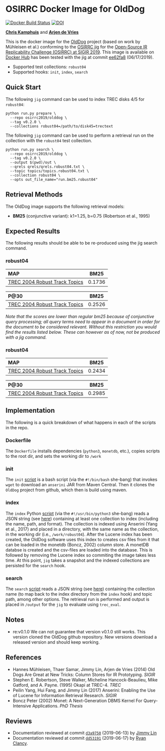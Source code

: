 # OSIRRC Docker Image for OldDog

[![Docker Build Status](https://img.shields.io/docker/cloud/build/osirrc2019/olddog.svg)](https://hub.docker.com/r/osirrc2019/olddog)
[![DOI](https://zenodo.org/badge/DOI/10.5281/zenodo.3247619.svg)](https://doi.org/10.5281/zenodo.3247619)

[**Chris Kamphuis**](https://github.com/chriskamphuis) and [**Arjen de Vries**](https://github.com/arjenpdevries)

This is the docker image for the [OldDog](https://github.com/chriskamphuis/olddog) project (based on work by M&uuml;hleisen et al.)  conforming to the [OSIRRC jig](https://github.com/osirrc/jig/) for the [Open-Source IR Replicability Challenge (OSIRRC) at SIGIR 2019](https://osirrc.github.io/osirrc2019/).
This image is available on [Docker Hub](https://hub.docker.com/r/osirrc2019/olddog
) has been tested with the jig at commit [ee62fa8](https://github.com/osirrc/jig/commit/ee62fa88a2bbfc38dfa0ac5c84c676028c73991e) (06/17/2019).

+ Supported test collections: `robust04`
+ Supported hooks: `init`, `index`, `search` 

## Quick Start

The following `jig` command can be used to index TREC disks 4/5 for `robust04`:

```
python run.py prepare \                                                         
  --repo osirrc2019/olddog \             
  --tag v0.2.0 \
  --collections robust04=/path/to/disk45=trectext
```

The following `jig` command can be used to perform a retrieval run on the collection with the `robust04` test collection.

```
python run.py search \
  --repo osirrc2019/olddog \
  --tag v0.2.0 \
  --output $(pwd)/out \
  --qrels qrels/qrels.robust04.txt \
  --topic topics/topics.robust04.txt \
  --collection robust04 \
  --opts out_file_name="run.bm25.robust04"
```

## Retrieval Methods

The OldDog image supports the following retrieval models:

+ **BM25** (conjunctive variant): k1=1.25, b=0.75 (Robertson et al., 1995) 

## Expected Results

The following results should be able to be re-produced using the jig search command.

### robust04

MAP                                     | BM25      | 
:---------------------------------------|-----------|
[TREC 2004 Robust Track Topics](http://trec.nist.gov/data/robust/04.testset.gz)| 0.1736   |

P@30                                    | BM25      | 
:---------------------------------------|-----------|
[TREC 2004 Robust Track Topics](http://trec.nist.gov/data/robust/04.testset.gz)| 0.2526   |

_Note that the scores are lower than regular bm25 because of conjunctive query processing; all query terms need to appear in a document in order for the document to be considered relevant. Without this restriction you would find the results listed below. These can however as of now, not be produced with a jig command._

### robust04

MAP                                     | BM25      | 
:---------------------------------------|-----------|
[TREC 2004 Robust Track Topics](http://trec.nist.gov/data/robust/04.testset.gz)| 0.2434    |

P@30                                    | BM25      | 
:---------------------------------------|-----------|
[TREC 2004 Robust Track Topics](http://trec.nist.gov/data/robust/04.testset.gz)| 0.2985    |

## Implementation

The following is a quick breakdown of what happens in each of the scripts in the repo.

### Dockerfile

The `Dockerfile` installs dependencies (`python3`, `monetdb`, etc.), copies scripts to the root dir, and sets the working dir to `/work`

### init

The `init` [script](init) is a bash script (via the `#!/bin/bash` she-bang) that invokes `wget` to download an `anserini` JAR from Maven Central. Then it clones the `OldDog` project from github, which then is build using maven.

### index
The `index` Python [script](index) (via the `#!/usr/bin/python3` she-bang) reads a JSON string (see [here](https://github.com/osirrc/jig#index)) containing at least one collection to index (including the name, path, and format).
The collection is indexed using Anserini (Yang et al., 2017) and placed in a directory, with the same name as the collection, in the working dir (i.e., `/work/robust04`).
After the Lucene index has been created, the OldDog software uses this index to creates csv files from it that can be loaded in the monetdb (Boncz, 2002)  column store.
A monetDB databse is created and the csv-files are loaded into the database.
This is followed by removing the Lucene index so commiting the image takes less time.
At this point, `jig` takes a snapshot and the indexed collections are persisted for the `search` hook.

### search
The `search` [script](search) reads a JSON string (see [here](https://github.com/osirrc/jig#search)) containing the collection name (to map back to the index directory from the `index` hook) and topic path, among other options.
The retrieval run is performed and output is placed in `/output` for the `jig` to evaluate using `trec_eval`.

## Notes
- re:v0.1.0
We can not guarantee that version v0.1.0 still works. This version cloned the OldDog github repository. New versions download a released version and should keep working.

## References
+ Hannes M&uuml;hleisen, Thaer Samar, Jimmy Lin, Arjen de Vries (2014) Old Dogs Are Great at New Tricks: Column Stores for IR Prototyping. _SIGIR_
+ Stephen E. Robertson, Steve Walker, Micheline Hancock-Beaulieu, Mike Gatford, and A. Payne. (1995) Okapi at TREC-4. _TREC_
+ Peilin Yang, Hui Fang, and Jimmy Lin (2017) Anserini: Enabling the Use of Lucene for Information Retrieval Research. _SIGIR_
+ Boncz Peter (2002) Monet: A Next-Generation DBMS Kernel For Query-Intensive Applications. _PhD Thesis_

## Reviews

+ Documentation reviewed at commit [`d3a9750`](https://github.com/osirrc/olddog-docker/commit/d3a9750e74f815c12fe66dbd3e81e598b99ef9e5) (2019-06-13) by [Jimmy Lin](https://github.com/lintool/)
+ Documentation reviewed at commit [`dd53191`](https://github.com/osirrc/olddog-docker/commit/9275f8b72b518fc3ae35906ce1d7059e6dd53191) (2019-06-17) by [Ryan Clancy](https://github.com/r-clancy/).

